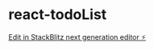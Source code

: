 # react-todoList

[Edit in StackBlitz next generation editor ⚡️](https://stackblitz.com/~/github.com/morrowbord/react-todoList)